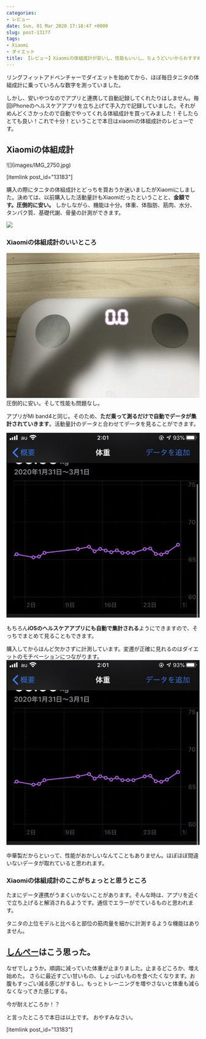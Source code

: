 ```yaml
---
categories:
- レビュー
date: Sun, 01 Mar 2020 17:18:47 +0000
slug: post-13177
tags:
- Xiaomi
- ダイエット
title: 【レビュー】Xiaomiの体組成計が安いし、性能もいいし、ちょうどいいからおすすめ
---
```


リングフィットアドベンチャーでダイエットを始めてから、ほぼ毎日タニタの体組成計に乗っていろんな数字を測っていました。

しかし、安いやつなのでアプリと連携して自動記録してくれたりはしません。毎回iPhoneのヘルスケアアプリを立ち上げて手入力で記録していました。それがめんどくさかったので自動でやってくれる体組成計を買ってみました！そしたらとても良い！これで十分！ということで本日はxiaomiの体組成計のレビューです。

<!--more--> 

<h2>Xiaomiの体組成計</h2>
![](images/IMG_2750.jpg)

[itemlink post_id="13183"]

購入の際にタニタの体組成計とどっちを買おうか迷いましたがXiaomiにしました。決めては、以前購入した活動量計もXiaomiだったということと、<strong>金額です。圧倒的に安い。</strong>
しかしながら、機能は十分。体重、体脂肪、筋肉、水分、タンパク質、基礎代謝、骨量の計測ができます。

![](images/IMG_2753.jpg)

<h3>Xiaomiの体組成計のいいところ</h3>

![](images/IMG_2751.jpg)
圧倒的に安い。そして性能も問題なし。

アプリがMi band4と同じ。そのため、<strong>ただ乗って測るだけで自動でデータが集計されていきます</strong>。活動量計のデータと合わせてデータを見ることができます。

![](images/IMG_2754-3.jpg)

もちろん<strong>iOSのヘルスケアアプリにも自動で集計される</strong>ようにできますので、そっちでまとめて見ることもできます。

購入してからほんど欠かさずに計測しています。変遷が正確に見れるのはダイエットのモチベーションにつながります。
![](images/IMG_2754-3.jpg)

中華製だからといって、性能がおかしいなんてこともありません。ほぼほぼ間違いないデータが取れていると思われます。

<h3>Xiaomiの体組成計のここがちょっとと思うところ</h3>
たまにデータ連携がうまくいかないことがあります。そんな時は、アプリを近くで立ち上げると解消されるようです。通信でエラーがでているものと思われます。

タニタの上位モデルと比べると部位の筋肉量を細かに計測するような機能はありません。

<h2><a href=“https://twitter.com/s_s_p_y”>しんぺー</a>はこう思った。</h2>

なぜでしょうか。順調に減っていた体重が止まりました。止まるどころか、増え始めた。
さらに最近すごい甘いもの、しょっぱいものを食べたくなります。お腹もすっごい減る感じがするし。もっとトレーニングを増やさないと体重も減らなくなってきた感じする。

今が耐えどころか！？

と言ったところで本日は以上です。
おやすみなさい。

[itemlink post_id="13183"]